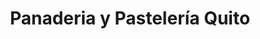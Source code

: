 ---
title: "Panaderia y Pastelería Quito"
url: /quito/panaderia-y-pasteleria-quito-gonzalo-zaldumbide/
shop: Bäckerei
---